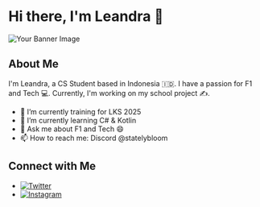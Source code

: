# Hi there, I'm Leandra 👋

![Your Banner Image](https://wallpapers.com/images/hd/ultrawide-minimalist-oqtjbvcq3vyb8ljf.webp)

## About Me

I'm Leandra, a CS Student based in Indonesia 🇮🇩. I have a passion for F1 and Tech 💻. Currently, I'm working on my school project ✍️.

- 🔭 I’m currently training for LKS 2025
- 🌱 I’m currently learning C# & Kotlin
- 💬 Ask me about F1 and Tech 😄
- 📫 How to reach me: Discord @statelybloom

## Connect with Me

- [![Twitter](https://img.shields.io/badge/-Twitter-blue)](https://x.com/rectangle27)
- [![Instagram](https://img.shields.io/badge/-Instagram-purple)](https://www.instagram.com/lean.lately/)
